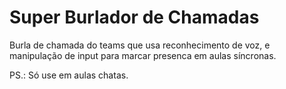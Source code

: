 # Super Burlador de Chamadas
Burla de chamada do teams que usa reconhecimento de voz, e manipulação de input para marcar presenca em aulas síncronas.

PS.: Só use em aulas chatas.
